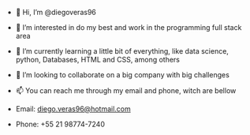 - 👋 Hi, I’m @diegoveras96
- 👀 I’m interested in do my best and work in the programming full stack area
- 🌱 I’m currently learning a little bit of everything, like data science, python, Databases, HTML and CSS, among others
- 💞️ I’m looking to collaborate on a big company with big challenges
- 📫 You can reach me through my email and phone, witch are bellow

- Email: diego.veras96@hotmail.com
- Phone: +55 21 98774-7240

<!---
diegoveras96/diegoveras96 is a ✨ special ✨ repository because its `README.md` (this file) appears on your GitHub profile.
You can click the Preview link to take a look at your changes.
--->

